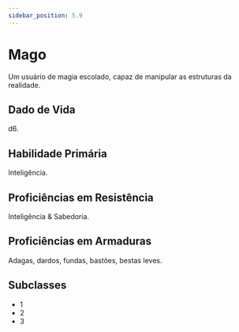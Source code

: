 ```yaml
---
sidebar_position: 5.9
---
```

# Mago
Um usuário de magia escolado, capaz de manipular as estruturas da realidade.

## Dado de Vida
d6.

## Habilidade Primária
Inteligência.

## Proficiências em Resistência
Inteligência & Sabedoria.

## Proficiências em Armaduras
Adagas, dardos, fundas, bastões, bestas leves.

## Subclasses
- 1
- 2
- 3